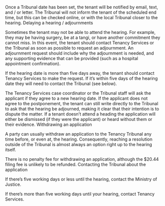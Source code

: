

Once a Tribunal date has been set, the tenant will be notified by email, text, and / or letter. The Tribunal will not inform the tenant of the scheduled end time, but this can be checked online, or with the local Tribunal closer to the hearing.
Delaying a hearing / adjournments

Sometimes the tenant may not be able to attend the hearing. For example, they may be having surgery, be at a tangi, or have another commitment they cannot miss. In this event, the tenant should contact Tenancy Services or the Tribunal as soon as possible to request an adjournment. An adjournment request should include why the adjournment is needed, and any supporting evidence that can be provided (such as a hospital appointment confirmation).

If the hearing date is more than five days away, the tenant should contact Tenancy Services to make the request. If it’s within five days of the hearing date they will need to contact the Tribunal (see below).

The Tenancy Services case coordinator or the Tribunal staff will ask the applicant if they agree to a new hearing date. If the applicant does not agree to the postponement, the tenant can still write directly to the Tribunal to ask that the hearing be adjourned, making it clear that their intention is to dispute the matter.
If a tenant doesn’t attend a heading the application will either be dismissed (if they were the applicant) or heard without them or their evidence.
Withdrawing an application

A party can usually withdraw an application to the Tenancy Tribunal any time before, or even at, the hearing. Consequently, reaching a resolution outside of the Tribunal is almost always an option right up to the hearing itself.

There is no penalty fee for withdrawing an application, although the $20.44 filing fee is unlikely to be refunded.
Contacting the Tribunal about the application

If there’s five working days or less until the hearing, contact the Ministry of Justice.

If there’s more than five working days until your hearing, contact Tenancy Services.
